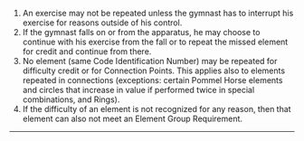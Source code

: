 1. An exercise may not be repeated unless the gymnast has to interrupt his exercise for reasons outside of his control.
2. If the gymnast falls on or from the apparatus, he may choose to continue with his exercise from the fall or to repeat the missed element for credit and continue from there.
3. No element (same Code Identification Number) may be repeated for difficulty credit or for Connection Points. This applies also to elements repeated in connections (exceptions: certain Pommel Horse elements and circles that increase in value if performed twice in special combinations, and Rings).
4. If the difficulty of an element is not recognized for any reason, then that element can also not meet an Element Group Requirement.
___
